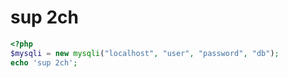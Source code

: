 # sup 2ch

```php
<?php
$mysqli = new mysqli("localhost", "user", "password", "db");
echo 'sup 2ch';
```
